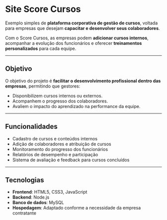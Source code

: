 # Site Score Cursos

Exemplo simples de **plataforma corporativa de gestão de cursos**, voltada para empresas que desejam **capacitar e desenvolver seus colaboradores**.  

Com o Score Cursos, as empresas podem **adicionar cursos internos**, acompanhar a evolução dos funcionários e oferecer **treinamentos personalizados** para cada equipe.

---

## Objetivo

O objetivo do projeto é **facilitar o desenvolvimento profissional dentro das empresas**, permitindo que gestores:

- Disponibilizem cursos internos ou externos.  
- Acompanhem o progresso dos colaboradores.  
- Avaliem o impacto do aprendizado na performance da equipe.

---

##  Funcionalidades

- Cadastro de cursos e conteúdos internos  
- Adição de colaboradores e atribuição de cursos  
- Monitoramento do progresso dos funcionários  
- Relatórios de desempenho e participação  
- Sistema de avaliação e feedback para cursos concluídos  

---

## Tecnologias

- **Frontend**: HTML5, CSS3, JavaScript  
- **Backend**: Node.js  
- **Banco de dados**: MySQL
- **Hospedagem**: Adaptado conforme a necessidade da empresa contratante

